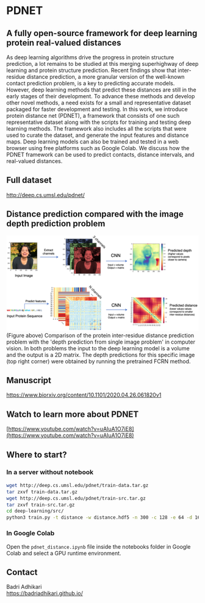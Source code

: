 # PDNET
## A fully open-source framework for deep learning protein real-valued distances

As deep learning algorithms drive the progress in protein structure prediction, a lot remains to be studied at this merging superhighway of deep learning and protein structure prediction. Recent findings show that inter-residue distance prediction, a more granular version of the well-known contact prediction problem, is a key to predicting accurate models. However, deep learning methods that predict these distances are still in the early stages of their development. To advance these methods and develop other novel methods, a need exists for a small and representative dataset packaged for faster development and testing. In this work, we introduce protein distance net (PDNET), a framework that consists of one such representative dataset along with the scripts for training and testing deep learning methods. The framework also includes all the scripts that were used to curate the dataset, and generate the input features and distance maps. Deep learning models can also be trained and tested in a web browser using free platforms such as Google Colab. We discuss how the PDNET framework can be used to predict contacts, distance intervals, and real-valued distances.

## Full dataset
http://deep.cs.umsl.edu/pdnet/  

## Distance prediction compared with the image depth prediction problem
![](./depth_pred_comparison.png)
(Figure above) Comparison of the protein inter-residue distance prediction problem with the 'depth prediction from single
image problem' in computer vision. In both problems the input to the deep learning model is a volume and the
output is a 2D matrix. The depth predictions for this specific image (top right corner) were obtained by running the
pretrained FCRN method.

## Manuscript
https://www.biorxiv.org/content/10.1101/2020.04.26.061820v1  

## Watch to learn more about PDNET
[https://www.youtube.com/watch?v=uAIuA1O7iE8](https://www.youtube.com/watch?v=uAIuA1O7iE8)

## Where to start?
### In a server without notebook
```bash
wget http://deep.cs.umsl.edu/pdnet/train-data.tar.gz
tar zxvf train-data.tar.gz
wget http://deep.cs.umsl.edu/pdnet/train-src.tar.gz
tar zxvf train-src.tar.gz
cd deep-learning/src/
python3 train.py -t distance -w distance.hdf5 -n 300 -c 128 -e 64 -d 16 -f 64 -p ../../data/ -v 0 -o 0 
```
### In Google Colab
Open the `pdnet_distance.ipynb` file inside the notebooks folder in Google Colab and select a GPU runtime environment.

## Contact
Badri Adhikari  
https://badriadhikari.github.io/  
